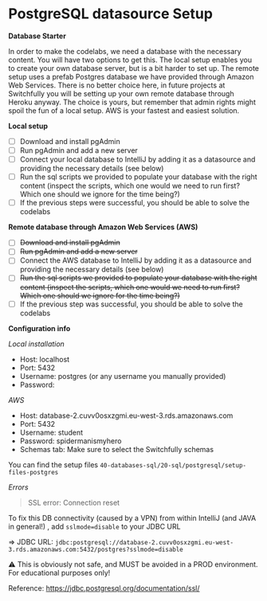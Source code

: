 # PostgreSQL datasource Setup

**Database Starter**

In order to make the codelabs, we need a database with the necessary content. You will have two options to get this. The local setup enables you to create your own database server, but is a bit harder to set up. The remote setup 
uses a prefab Postgres database we have provided through Amazon Web Services. There is no better choice here, in future projects at Switchfully you will be setting up your own remote database through Heroku anyway. The choice is yours, but
remember that admin rights might spoil the fun of a local setup. AWS is your fastest and easiest solution.

**Local setup**
- [ ] Download and install pgAdmin
- [ ] Run pgAdmin and add a new server
- [ ] Connect your local database to IntelliJ by adding it as a datasource and providing the necessary details (see below)
- [ ] Run the sql scripts we provided to populate your database with the right content (inspect the scripts, which one would we need to run first? Which one should we ignore for the time being?)
- [ ] If the previous steps were successful, you should be able to solve the codelabs

**Remote database through Amazon Web Services (AWS)**
- [ ] ~~Download and install pgAdmin~~
- [ ] ~~Run pgAdmin and add a new server~~
- [ ] Connect the AWS database to IntelliJ by adding it as a datasource and providing the necessary details (see below)
- [ ] ~~Run the sql scripts we provided to populate your database with the right content (inspect the scripts, which one would we need to run first? Which one should we ignore for the time being?)~~
- [ ] If the previous step was successful, you should be able to solve the codelabs

**Configuration info**

*Local installation*
- Host: localhost
- Port: 5432
- Username: postgres (or any username you manually provided)
- Password: <yourownpassword>

*AWS*

- Host: database-2.cuvv0osxzgmi.eu-west-3.rds.amazonaws.com
- Port: 5432
- Username: student
- Password: spidermanismyhero
- Schemas tab: Make sure to select the Switchfully schemas

You can find the setup files `40-databases-sql/20-sql/postgresql/setup-files-postgres`

*Errors*

> SSL error: Connection reset

To fix this DB connectivity (caused by a VPN) from within IntelliJ (and JAVA in general!) , add `sslmode=disable` to your JDBC URL

=> JDBC URL: `jdbc:postgresql://database-2.cuvv0osxzgmi.eu-west-3.rds.amazonaws.com:5432/postgres?sslmode=disable`

⚠️ This is obviously not safe, and MUST be avoided in a PROD environment. For educational purposes only!

Reference: https://jdbc.postgresql.org/documentation/ssl/
